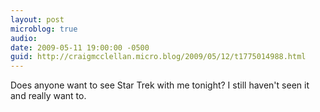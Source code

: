 ```yaml
---
layout: post
microblog: true
audio: 
date: 2009-05-11 19:00:00 -0500
guid: http://craigmcclellan.micro.blog/2009/05/12/t1775014988.html
---
```

Does anyone want to see Star Trek with me tonight? I still haven't seen it and really want to.
